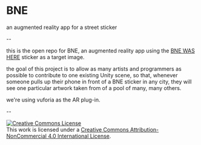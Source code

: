 # BNE
an augmented reality app for a street sticker

--

this is the open repo for BNE, an augmented reality app using the <a href="https://github.com/pierredepaz/BNE/blob/master/targetImages/template_main.jpg">BNE WAS HERE</a> sticker as a target image.

the goal of this project is to allow as many artists and programmers as possible to contribute to one existing Unity scene, so that, whenever someone pulls up their phone in front of a BNE sticker in any city, they will see one particular artwork taken from of a pool of many, many others.

we're using vuforia as the AR plug-in.

--

<a rel="license" href="http://creativecommons.org/licenses/by-nc/4.0/"><img alt="Creative Commons License" style="border-width:0" src="https://i.creativecommons.org/l/by-nc/4.0/88x31.png" /></a><br />This work is licensed under a <a rel="license" href="http://creativecommons.org/licenses/by-nc/4.0/">Creative Commons Attribution-NonCommercial 4.0 International License</a>.
